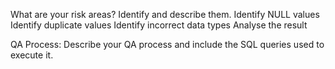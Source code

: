 What are your risk areas? Identify and describe them.
Identify NULL values
Identify duplicate values
Identify incorrect data types
Analyse the result

QA Process:
Describe your QA process and include the SQL queries used to execute it.
